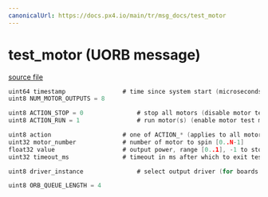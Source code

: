 ```yaml
---
canonicalUrl: https://docs.px4.io/main/tr/msg_docs/test_motor
---
```


# test_motor (UORB message)



[source file](https://github.com/PX4/PX4-Autopilot/blob/release/1.13/msg/test_motor.msg)

```c
uint64 timestamp                # time since system start (microseconds)
uint8 NUM_MOTOR_OUTPUTS = 8

uint8 ACTION_STOP = 0               # stop all motors (disable motor test mode)
uint8 ACTION_RUN = 1                # run motor(s) (enable motor test mode)

uint8 action                    # one of ACTION_* (applies to all motors)
uint32 motor_number             # number of motor to spin [0..N-1]
float32 value                   # output power, range [0..1], -1 to stop individual motor
uint32 timeout_ms               # timeout in ms after which to exit test mode (if 0, do not time out)

uint8 driver_instance               # select output driver (for boards with multiple outputs, like IO+FMU)

uint8 ORB_QUEUE_LENGTH = 4

```
